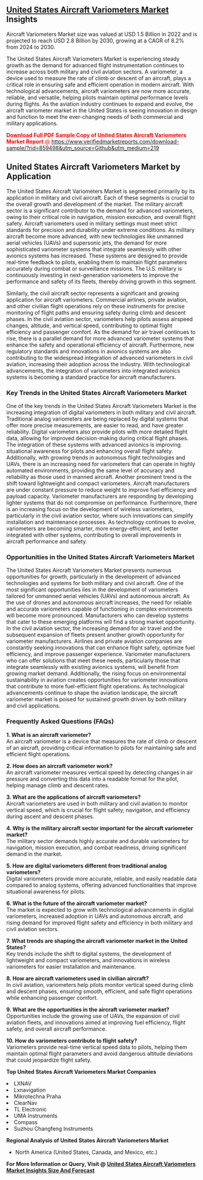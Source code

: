 <h2><a href="https://www.verifiedmarketreports.com/download-sample/?rid=859498&amp;utm_source=Github&amp;utm_medium=219" target="_blank">United States Aircraft Variometers Market</a> Insights</h2><p>Aircraft Variometers Market size was valued at USD 1.5 Billion in 2022 and is projected to reach USD 2.8 Billion by 2030, growing at a CAGR of 8.2% from 2024 to 2030.</p><p><p>The United States Aircraft Variometers Market is experiencing steady growth as the demand for advanced flight instrumentation continues to increase across both military and civil aviation sectors. A variometer, a device used to measure the rate of climb or descent of an aircraft, plays a critical role in ensuring safe and efficient operation in modern aircraft. With technological advancements, aircraft variometers are now more accurate, reliable, and versatile, helping pilots maintain optimal performance levels during flights. As the aviation industry continues to expand and evolve, the aircraft variometer market in the United States is seeing innovation in design and function to meet the ever-changing needs of both commercial and military applications.</p> <p><p><span class=""><span style="color: #ff0000;"><strong>Download Full PDF Sample Copy of United States Aircraft Variometers Market Report</strong> @ </span><a href="https://www.verifiedmarketreports.com/download-sample/?rid=859498&amp;utm_source=Github&amp;utm_medium=219" target="_blank">https://www.verifiedmarketreports.com/download-sample/?rid=859498&amp;utm_source=Github&amp;utm_medium=219</a></span></p></p> <h2>United States Aircraft Variometers Market by Application</h2> <p>The United States Aircraft Variometers Market is segmented primarily by its application in military and civil aircraft. Each of these segments is crucial to the overall growth and development of the market. The military aircraft sector is a significant contributor to the demand for advanced variometers, owing to their critical role in navigation, mission execution, and overall flight safety. Aircraft variometers used in military settings must meet strict standards for precision and durability under extreme conditions. As military aircraft become more advanced, with new technologies like unmanned aerial vehicles (UAVs) and supersonic jets, the demand for more sophisticated variometer systems that integrate seamlessly with other avionics systems has increased. These systems are designed to provide real-time feedback to pilots, enabling them to maintain flight parameters accurately during combat or surveillance missions. The U.S. military is continuously investing in next-generation variometers to improve the performance and safety of its fleets, thereby driving growth in this segment.</p> <p>Similarly, the civil aircraft sector represents a significant and growing application for aircraft variometers. Commercial airlines, private aviation, and other civilian flight operations rely on these instruments for precise monitoring of flight paths and ensuring safety during climb and descent phases. In the civil aviation sector, variometers help pilots assess airspeed changes, altitude, and vertical speed, contributing to optimal flight efficiency and passenger comfort. As the demand for air travel continues to rise, there is a parallel demand for more advanced variometer systems that enhance the safety and operational efficiency of aircraft. Furthermore, new regulatory standards and innovations in avionics systems are also contributing to the widespread integration of advanced variometers in civil aviation, increasing their adoption across the industry. With technological advancements, the integration of variometers into integrated avionics systems is becoming a standard practice for aircraft manufacturers.</p> <h3>Key Trends in the United States Aircraft Variometers Market</h3> <p>One of the key trends in the United States Aircraft Variometers Market is the increasing integration of digital variometers in both military and civil aircraft. Traditional analog variometers are being replaced by digital systems that offer more precise measurements, are easier to read, and have greater reliability. Digital variometers also provide pilots with more detailed flight data, allowing for improved decision-making during critical flight phases. The integration of these systems with advanced avionics is improving situational awareness for pilots and enhancing overall flight safety. Additionally, with growing trends in autonomous flight technologies and UAVs, there is an increasing need for variometers that can operate in highly automated environments, providing the same level of accuracy and reliability as those used in manned aircraft. Another prominent trend is the shift toward lightweight and compact variometers. Aircraft manufacturers are under constant pressure to reduce weight to improve fuel efficiency and payload capacity. Variometer manufacturers are responding by developing lighter systems that do not compromise on performance. Furthermore, there is an increasing focus on the development of wireless variometers, particularly in the civil aviation sector, where such innovations can simplify installation and maintenance processes. As technology continues to evolve, variometers are becoming smarter, more energy-efficient, and better integrated with other systems, contributing to overall improvements in aircraft performance and safety.</p> <h3>Opportunities in the United States Aircraft Variometers Market</h3> <p>The United States Aircraft Variometers Market presents numerous opportunities for growth, particularly in the development of advanced technologies and systems for both military and civil aircraft. One of the most significant opportunities lies in the development of variometers tailored for unmanned aerial vehicles (UAVs) and autonomous aircraft. As the use of drones and autonomous aircraft increases, the need for reliable and accurate variometers capable of functioning in complex environments will become more pronounced. Manufacturers who can develop systems that cater to these emerging platforms will find a strong market opportunity. In the civil aviation sector, the increasing demand for air travel and the subsequent expansion of fleets present another growth opportunity for variometer manufacturers. Airlines and private aviation companies are constantly seeking innovations that can enhance flight safety, optimize fuel efficiency, and improve passenger experience. Variometer manufacturers who can offer solutions that meet these needs, particularly those that integrate seamlessly with existing avionics systems, will benefit from growing market demand. Additionally, the rising focus on environmental sustainability in aviation creates opportunities for variometer innovations that contribute to more fuel-efficient flight operations. As technological advancements continue to shape the aviation landscape, the aircraft variometer market is poised for sustained growth driven by both military and civil applications.</p> <h3>Frequently Asked Questions (FAQs)</h3> <p><b>1. What is an aircraft variometer?</b><br>An aircraft variometer is a device that measures the rate of climb or descent of an aircraft, providing critical information to pilots for maintaining safe and efficient flight operations.</p> <p><b>2. How does an aircraft variometer work?</b><br>An aircraft variometer measures vertical speed by detecting changes in air pressure and converting this data into a readable format for the pilot, helping manage climb and descent rates.</p> <p><b>3. What are the applications of aircraft variometers?</b><br>Aircraft variometers are used in both military and civil aviation to monitor vertical speed, which is crucial for flight safety, navigation, and efficiency during ascent and descent phases.</p> <p><b>4. Why is the military aircraft sector important for the aircraft variometer market?</b><br>The military sector demands highly accurate and durable variometers for navigation, mission execution, and combat readiness, driving significant demand in the market.</p> <p><b>5. How are digital variometers different from traditional analog variometers?</b><br>Digital variometers provide more accurate, reliable, and easily readable data compared to analog systems, offering advanced functionalities that improve situational awareness for pilots.</p> <p><b>6. What is the future of the aircraft variometer market?</b><br>The market is expected to grow with technological advancements in digital variometers, increased adoption in UAVs and autonomous aircraft, and rising demand for improved flight safety and efficiency in both military and civil aviation sectors.</p> <p><b>7. What trends are shaping the aircraft variometer market in the United States?</b><br>Key trends include the shift to digital systems, the development of lightweight and compact variometers, and innovations in wireless variometers for easier installation and maintenance.</p> <p><b>8. How are aircraft variometers used in civilian aircraft?</b><br>In civil aviation, variometers help pilots monitor vertical speed during climb and descent phases, ensuring smooth, efficient, and safe flight operations while enhancing passenger comfort.</p> <p><b>9. What are the opportunities in the aircraft variometer market?</b><br>Opportunities include the growing use of UAVs, the expansion of civil aviation fleets, and innovations aimed at improving fuel efficiency, flight safety, and overall aircraft performance.</p> <p><b>10. How do variometers contribute to flight safety?</b><br>Variometers provide real-time vertical speed data to pilots, helping them maintain optimal flight parameters and avoid dangerous altitude deviations that could jeopardize flight safety.</p> </p><p><strong>Top United States Aircraft Variometers Market Companies</strong></p><div data-test-id=""><p><li>LXNAV</li><li> Lxnavigation</li><li> Mikrotechna Praha</li><li> ClearNav</li><li> TL Electronic</li><li> UMA Instruments</li><li> Compass</li><li> Suzhou Changfeng Instruments</li></p><div><strong>Regional Analysis of&nbsp;United States Aircraft Variometers Market</strong></div><ul><li dir="ltr"><p dir="ltr">North America&nbsp;(United States, Canada, and Mexico, etc.)</p></li></ul><p><strong>For More Information or Query, Visit @&nbsp;</strong><strong><a href="https://www.verifiedmarketreports.com/product/aircraft-variometers-market/?utm_source=Github&amp;utm_medium=219" target="_blank">United States Aircraft Variometers Market Insights Size And Forecast</a></strong></p></div>
